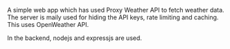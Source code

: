 A simple web app which has used Proxy Weather API to fetch weather data. The server is maily used for hiding the API keys, rate limiting and caching. This uses OpenWeather API.

In the backend, nodejs and expressjs are used.

